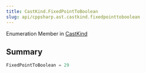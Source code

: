 ```yaml
---
title: CastKind.FixedPointToBoolean
slug: api/cppsharp.ast.castkind.fixedpointtoboolean
---
```

Enumeration Member in [CastKind](/api/cppsharp/ast/castkind)

## Summary



```csharp
FixedPointToBoolean = 29
```

